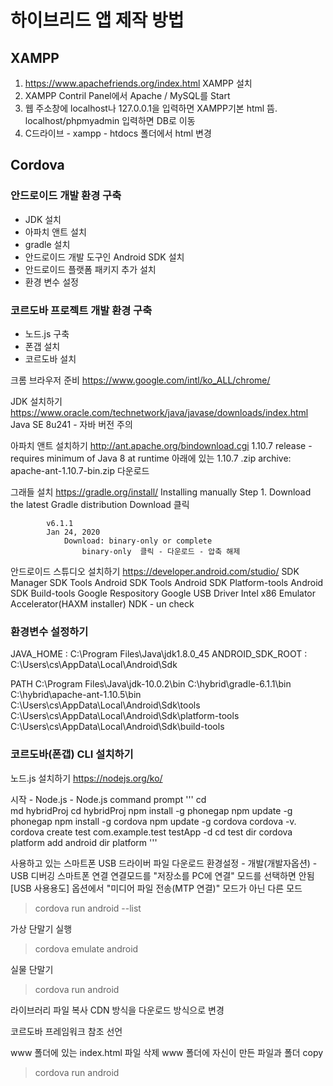 # 하이브리드 앱 제작 방법

## XAMPP
1. https://www.apachefriends.org/index.html XAMPP 설치
2. XAMPP Contril Panel에서 Apache / MySQL를 Start
3. 웹 주소창에 localhost나 127.0.0.1을 입력하면 XAMPP기본 html 뜸.
   localhost/phpmyadmin 입력하면 DB로 이동
4. C드라이브 - xampp - htdocs 폴더에서 html 변경

## Cordova
### 안드로이드 개발 환경 구축
- JDK 설치
- 아파치 앤트 설치
- gradle 설치
- 안드로이드 개발 도구인 Android SDK 설치
- 안드로이드 플랫폼 패키지 추가 설치
- 환경 변수 설정

### 코르도바 프로젝트 개발 환경 구축
- 노드.js 구축
- 폰갭 설치
- 코르도바 설치


크롬 브라우저 준비
https://www.google.com/intl/ko_ALL/chrome/

JDK 설치하기
https://www.oracle.com/technetwork/java/javase/downloads/index.html
		Java SE 8u241 - 자바 버전 주의

아파치 앤트 설치하기
http://ant.apache.org/bindownload.cgi
	1.10.7 release - requires minimum of Java 8 at runtime 아래에 있는
	1.10.7 .zip archive: apache-ant-1.10.7-bin.zip 다운로드

그래들 설치
https://gradle.org/install/
	Installing manually
		Step 1. Download the latest Gradle distribution
			Download 클릭
				
			v6.1.1
			Jan 24, 2020
				Download: binary-only or complete
					binary-only  클릭 - 다운로드 - 압축 해제


안드로이드 스튜디오 설치하기
https://developer.android.com/studio/
	SDK Manager 
		SDK Tools
			Android SDK Tools
			Android SDK Platform-tools
			Android SDK Build-tools
			Google Respository
			Google USB Driver
			Intel x86 Emulator Accelerator(HAXM installer)
			NDK - un check


### 환경변수 설정하기
JAVA_HOME : C:\Program Files\Java\jdk1.8.0_45
ANDROID_SDK_ROOT : C:\Users\cs\AppData\Local\Android\Sdk

PATH			C:\Program Files\Java\jdk-10.0.2\bin
			C:\hybrid\gradle-6.1.1\bin
			C:\hybrid\apache-ant-1.10.5\bin
			C:\Users\cs\AppData\Local\Android\Sdk\tools
			C:\Users\cs\AppData\Local\Android\Sdk\platform-tools
			C:\Users\cs\AppData\Local\Android\Sdk\build-tools

### 코르도바(폰갭) CLI 설치하기

노드.js 설치하기
https://nodejs.org/ko/


시작 - Node.js - Node.js command prompt
'''
cd \
md hybridProj
cd hybridProj
npm install -g phonegap
npm update -g phonegap
npm install -g cordova
npm update -g cordova
cordova -v.
cordova create test com.example.test testApp -d
cd test
dir
cordova platform add android
dir platform
'''

사용하고 있는 스마트폰 USB 드라이버 파일 다운로드
환경설정 - 개발(개발자옵션) - USB 디버깅
스마트폰 연결 
	연결모드를 "저장소를 PC에 연결" 모드를 선택하면 안됨
	[USB 사용용도] 옵션에서 "미디어 파일 전송(MTP 연결)" 모드가 아닌 다른 모드

>cordova run android --list

가상 단말기 실행
>cordova emulate android

실물 단말기
>cordova run android

라이브러리 파일 복사
CDN 방식을 다운로드 방식으로 변경


코르도바 프레임워크 참조 선언
<script src="cordova.js"></script>

www 폴더에 있는  index.html 파일 삭제
www 폴더에 자신이 만든 파일과 폴더 copy

>cordova run android
